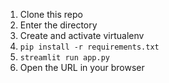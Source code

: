 1. Clone this repo
2. Enter the directory
3. Create and activate virtualenv
4. `pip install -r requirements.txt`
5. `streamlit run app.py`
6. Open the URL in your browser
